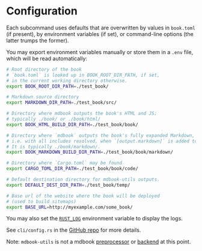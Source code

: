 # Configuration

Each subcommand uses defaults that are overwritten by values in `book.toml` (if present), by environment variables (if set), or command-line options (the latter trumps the former).

You may export environment variables manually or store them in a `.env` file, which will be read automatically:

```bash
# Root directory of the book
# `book.toml` is looked up in BOOK_ROOT_DIR_PATH, if set,
# in the current working directory otherwise.
export BOOK_ROOT_DIR_PATH=./test_book/

# Markdown source directory
export MARKDOWN_DIR_PATH=./test_book/src/

# Directory where mdbook outputs the book's HTML and JS;
# typically ./book/ or ./book/html/
export BOOK_HTML_BUILD_DIR_PATH=./test_book/book/

# Directory where `mdbook` outputs the book's fully expanded Markdown,
# i.e. with all includes resolved, when `[output.markdown]` is added to `book.toml`.
# It is typically ./book/markdown/.
export BOOK_MARKDOWN_BUILD_DIR_PATH=./test_book/book/markdown/

# Directory where `Cargo.toml` may be found
export CARGO_TOML_DIR_PATH=./test_book/book/code/

# Default destination directory for mdbook-utils outputs.
export DEFAULT_DEST_DIR_PATH=./test_book/temp/

# Base url of the website where the book will be deployed
# (used to build sitemaps)
export BASE_URL=http://myexample.com/some_book/
```

You may also set the [`RUST_LOG`][rust-log] environment variable to display the logs.

See `cli/config.rs` in the [GitHub repo][mdbook-utils-github] for more details.

Note: `mdbook-utils` is not a mdbook [preprocessor] or [backend] at this point.

[backend]: https://rust-lang.github.io/mdBook/format/configuration/renderers.html
[mdbook-utils-github]: https://github.com/john-cd/mdbook-utils
[preprocessor]: https://rust-lang.github.io/mdBook/for_developers/preprocessors.html
[rust-log]: https://rust-lang-nursery.github.io/rust-cookbook/development_tools/debugging/config_log.html
